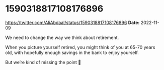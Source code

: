 # 1590318817108176896
https://twitter.com/AliAbdaal/status/1590318817108176896
**Date:** 2022-11-09

We need to change the way we think about retirement. 

When you picture yourself retired, you might think of you at 65-70 years old, with hopefully enough savings in the bank to enjoy yourself. 

But we’re kind of missing the point 🧵
